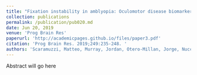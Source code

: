 ```yaml
---
title: "Fixation instability in amblyopia: Oculomotor disease biomarkers predictive of treatment effectiveness."
collection: publications
permalink: /publication/pub020.md
date: Jun 20, 2019
venue: 'Prog Brain Res'
paperurl: 'http://academicpages.github.io/files/paper3.pdf'
citation: 'Prog Brain Res. 2019;249:235-248. '
authors: 'Scaramuzzi, Matteo, Murray, Jordan, Otero-Millan, Jorge, Nucci, Paolo, Shaikh, Aasef G, Ghasia, Fatema F'
---
```

Abstract will go here

